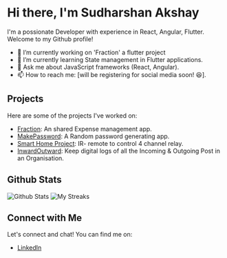 # Hi there, I'm Sudharshan Akshay 

I'm a possionate Developer with experience in React, Angular, Flutter. Welcome to my Github profile!

- 🔭 I’m currently working on 'Fraction' a flutter project
- 🌱 I’m currently learning State management in Flutter applications.
- 💬 Ask me about JavaScript frameworks (React, Angular).
- 📫 How to reach me: [will be registering for social media soon! 😆].

## Projects

Here are some of the projects I've worked on:

- [Fraction](https://sudharshanakshay.github.io/fraction/): An shared Expense management app.
- [MakePassword](https://sudharshanakshay.github.io/makepassword/): A Random password generating app.
- [Smart Home Project](https://sudharshanakshay.github.io/The_lazy_Code/): IR- remote to control 4 channel relay.
- [InwardOutward](https://sudharshanakshay.github.io/inwardoutward/): Keep digital logs of all the Incoming & Outgoing Post in an Organisation.

## Github Stats

![Github Stats](https://github-readme-stats.vercel.app/api?username=sudharshanakshay&show_icon=true&count_private=true)
![My Streaks](https://github-readme-streak-stats.herokuapp.com/?user=sudharshanakshay)

## Connect with Me

Let's connect and chat! You can find me on:
- [LinkedIn]()

<!--
<img src="./githubFlow.png" alt="My Progress"/>

<div>
<a href="">
  <img src="https://img.shields.io/badge/LinkedIn-blue?style=for-the-badge&logo=linkedin&logoColor=white" alt="LinkedIn"/>
</a>
<a href="https://www.youtube.com/channel/UC8g6cUiuY4d7xkuFIo14x6g">
  <img src="https://img.shields.io/badge/YouTube-red?style=for-the-badge&logo=youtube&logoColor=white" alt="YouTube"/>
</a>
</div>

-->


